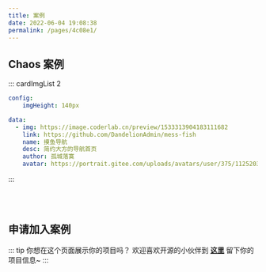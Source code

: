 ```yaml
---
title: 案例
date: 2022-06-04 19:08:38
permalink: /pages/4c08e1/
---
```


## Chaos 案例 
::: cardImgList 2
```yaml
config:
    imgHeight: 140px

data:
  - img: https://image.coderlab.cn/preview/1533313904183111682
    link: https://github.com/DandelionAdmin/mess-fish
    name: 摸鱼导航
    desc: 简约大方的导航首页
    author: 孤城落寞
    avatar: https://portrait.gitee.com/uploads/avatars/user/375/1125203_gclm_1636366429.png
 ```
:::


</br></br>

## 申请加入案例

::: tip 你想在这个页面展示你的项目吗？
欢迎喜欢开源的小伙伴到 [**这里**](https://github.com/DandelionAdmin/dandelion-admin-site/issues/new?assignees=&labels=&template=join_case.md) 留下你的项目信息~
:::
